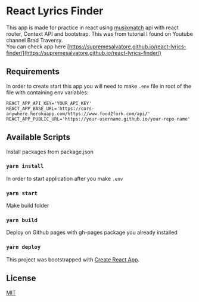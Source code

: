 # React Lyrics Finder

This app is made for practice in react using [musixmatch](https://developer.musixmatch.com/) api with react router, Context API and bootstrap. This was from tutorial I found on Youtube channel Brad Traversy.  
You can check app here [https://supremesalvatore.github.io/react-lyrics-finder/](https://supremesalvatore.github.io/react-lyrics-finder/)


## Requirements

In order to create start this app you will need to make ```.env``` file in root of the file with containing env variables:
```
REACT_APP_API_KEY='YOUR_API_KEY'
REACT_APP_BASE_URL='https://cors-anywhere.herokuapp.com/https://www.food2fork.com/api/'
REACT_APP_PUBLIC_URL='https://your-username.github.io/your-repo-name'
```

## Available Scripts

Install packages from package.json
### ```yarn install```

In order to start application after you make ```.env```

### ```yarn start```

Make build folder

### ```yarn build```

Deploy on Github pages with gh-pages package you already installed

### ```yarn deploy```


This project was bootstrapped with [Create React App](https://github.com/facebook/create-react-app).
## License
[MIT](https://choosealicense.com/licenses/mit/)